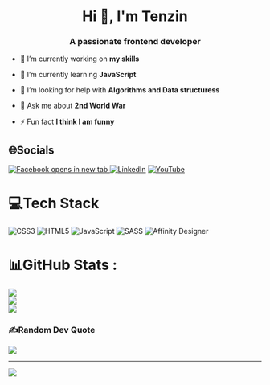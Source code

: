 <h1 align="center">Hi 👋, I'm Tenzin</h1>
<h3 align="center">A passionate frontend developer</h3>

- 🔭 I’m currently working on **my skills**

- 🌱 I’m currently learning **JavaScript**

- 🤝 I’m looking for help with **Algorithms and Data structuress**

- 💬 Ask me about **2nd World War**

- ⚡ Fun fact **I think I am funny**

## 🌐Socials
[![Facebook](https://img.shields.io/badge/Facebook-%231877F2.svg?logo=Facebook&logoColor=white) opens in new tab ](https://www.facebook.com/lekdup/) 
[![LinkedIn](https://img.shields.io/badge/LinkedIn-%230077B5.svg?logo=linkedin&logoColor=white)](https://www.linkedin.com/in/tenzin-sivukpa/) 
[![YouTube](https://img.shields.io/badge/YouTube-%23FF0000.svg?logo=YouTube&logoColor=white)](https://www.youtube.com/channel/UCD0AhwBeTJAdneFdh_cxllg) 

# 💻Tech Stack
![CSS3](https://img.shields.io/badge/css3-%231572B6.svg?style=for-the-badge&logo=css3&logoColor=white) ![HTML5](https://img.shields.io/badge/html5-%23E34F26.svg?style=for-the-badge&logo=html5&logoColor=white) ![JavaScript](https://img.shields.io/badge/javascript-%23323330.svg?style=for-the-badge&logo=javascript&logoColor=%23F7DF1E) ![SASS](https://img.shields.io/badge/SASS-hotpink.svg?style=for-the-badge&logo=SASS&logoColor=white) ![Affinity Designer](https://img.shields.io/badge/affinitydesginer-%231B72BE.svg?style=for-the-badge&logo=affinity-designer&logoColor=white)
# 📊GitHub Stats :
![](https://github-readme-stats.vercel.app/api?username=lekdup&theme=radical&hide_border=false&include_all_commits=false&count_private=false)<br/>
![](https://github-readme-streak-stats.herokuapp.com/?user=lekdup&theme=radical&hide_border=false)<br/>
![](https://github-readme-stats.vercel.app/api/top-langs/?username=lekdup&theme=radical&hide_border=false&include_all_commits=false&count_private=false&layout=compact)

### ✍️Random Dev Quote
![](https://quotes-github-readme.vercel.app/api?type=horizontal&theme=dark)

---
[![](https://visitcount.itsvg.in/api?id=lekdup&icon=0&color=1)](https://visitcount.itsvg.in)
